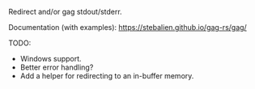 Redirect and/or gag stdout/stderr.

Documentation (with examples): https://stebalien.github.io/gag-rs/gag/

TODO:
* Windows support.
* Better error handling?
* Add a helper for redirecting to an in-buffer memory.
